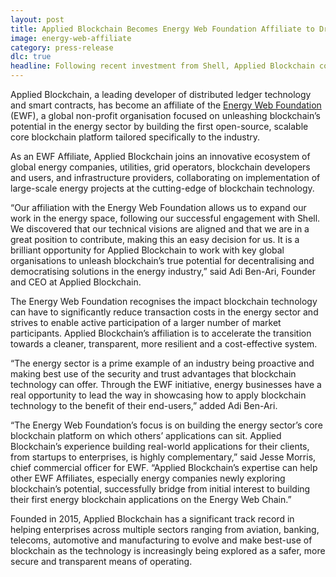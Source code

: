 ```yaml
---
layout: post
title: Applied Blockchain Becomes Energy Web Foundation Affiliate to Drive Blockchain Technology Implementation across the Energy Sector
image: energy-web-affiliate
category: press-release
dlc: true
headline: Following recent investment from Shell, Applied Blockchain collaborates with non-profit organisation.
---
```


<p class="post__content">Applied Blockchain, a leading developer of distributed ledger technology and smart contracts, has become an affiliate of the <a href="https://energyweb.org/" target="_blank">Energy Web Foundation</a> (EWF), a global non-profit organisation focused on unleashing blockchain’s potential in the energy sector by building the first open-source, scalable core blockchain platform tailored specifically to the industry.</p>
<p class="post__content">As an EWF Affiliate, Applied Blockchain joins an innovative ecosystem of global energy companies, utilities, grid operators, blockchain developers and users, and infrastructure providers, collaborating on implementation of large-scale energy projects at the cutting-edge of blockchain technology.</p>
<p class="post__content">“Our affiliation with the Energy Web Foundation allows us to expand our work in the energy space, following our successful engagement with Shell. We discovered that our technical visions are aligned and that we are in a great position to contribute, making this an easy decision for us. It is a brilliant opportunity for Applied Blockchain to work with key global organisations to unleash blockchain’s true potential for decentralising and democratising solutions in the energy industry,” said Adi Ben-Ari, Founder and CEO at Applied Blockchain.</p>
<p class="post__content">The Energy Web Foundation recognises the impact blockchain technology can have to significantly reduce transaction costs in the energy sector and strives to enable active participation of a larger number of market participants. Applied Blockchain’s affiliation is to accelerate the transition towards a cleaner, transparent, more resilient and a cost-effective system.</p>
<p class="post__content">“The energy sector is a prime example of an industry being proactive and making best use of the security and trust advantages that blockchain technology can offer. Through the EWF initiative, energy businesses have a real opportunity to lead the way in showcasing how to apply blockchain technology to the benefit of their end-users,” added Adi Ben-Ari.</p>
<p class="post__content">“The Energy Web Foundation’s focus is on building the energy sector’s core blockchain platform on which others’ applications can sit. Applied Blockchain’s experience building real-world applications for their clients, from startups to enterprises, is highly complementary,” said Jesse Morris, chief commercial officer for EWF. “Applied Blockchain’s expertise can help other EWF Affiliates, especially energy companies newly exploring blockchain’s potential, successfully bridge from initial interest to building their first energy blockchain applications on the Energy Web Chain.”</p>
<p class="post__content">Founded in 2015, Applied Blockchain has a significant track record in helping enterprises across multiple sectors ranging from aviation, banking, telecoms, automotive and manufacturing to evolve and make best-use of blockchain as the technology is increasingly being explored as a safer, more secure and transparent means of operating.</p>